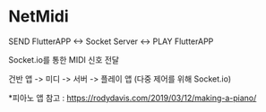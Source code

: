 # NetMidi

SEND FlutterAPP <-> Socket Server <-> PLAY FlutterAPP

Socket.io를 통한 MIDI 신호 전달

건반 앱 -> 미디 -> 서버 ->  플레이 앱
(다중 제어를 위해 Socket.io)

*피아노 앱 참고 : https://rodydavis.com/2019/03/12/making-a-piano/
